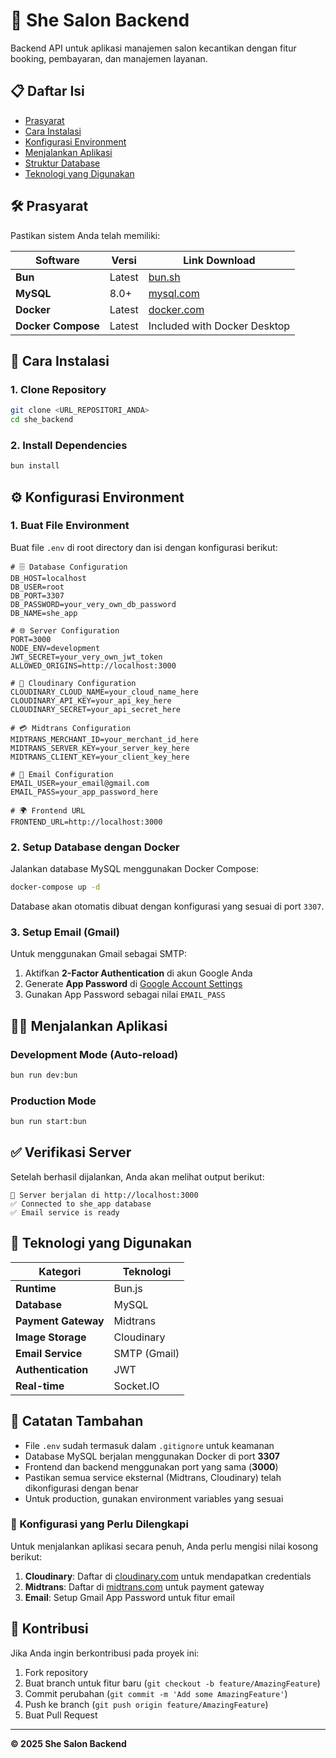 # 💅 She Salon Backend

Backend API untuk aplikasi manajemen salon kecantikan dengan fitur booking, pembayaran, dan manajemen layanan.

## 📋 Daftar Isi

- [Prasyarat](#prasyarat)
- [Cara Instalasi](#cara-instalasi)
- [Konfigurasi Environment](#konfigurasi-environment)
- [Menjalankan Aplikasi](#menjalankan-aplikasi)
- [Struktur Database](#struktur-database)
- [Teknologi yang Digunakan](#teknologi-yang-digunakan)

## 🛠️ Prasyarat

Pastikan sistem Anda telah memiliki:

| Software | Versi | Link Download |
|----------|-------|---------------|
| **Bun** | Latest | [bun.sh](https://bun.sh) |
| **MySQL** | 8.0+ | [mysql.com](https://dev.mysql.com/downloads/) |
| **Docker** | Latest | [docker.com](https://www.docker.com/get-started) |
| **Docker Compose** | Latest | Included with Docker Desktop |

## 🚀 Cara Instalasi

### 1. Clone Repository

```bash
git clone <URL_REPOSITORI_ANDA>
cd she_backend
```

### 2. Install Dependencies

```bash
bun install
```

## ⚙️ Konfigurasi Environment

### 1. Buat File Environment

Buat file `.env` di root directory dan isi dengan konfigurasi berikut:

```env
# 🗄️ Database Configuration
DB_HOST=localhost
DB_USER=root
DB_PORT=3307
DB_PASSWORD=your_very_own_db_password
DB_NAME=she_app

# 🌐 Server Configuration
PORT=3000
NODE_ENV=development
JWT_SECRET=your_very_own_jwt_token
ALLOWED_ORIGINS=http://localhost:3000

# 📸 Cloudinary Configuration
CLOUDINARY_CLOUD_NAME=your_cloud_name_here
CLOUDINARY_API_KEY=your_api_key_here
CLOUDINARY_SECRET=your_api_secret_here

# 💳 Midtrans Configuration
MIDTRANS_MERCHANT_ID=your_merchant_id_here
MIDTRANS_SERVER_KEY=your_server_key_here
MIDTRANS_CLIENT_KEY=your_client_key_here

# 📧 Email Configuration
EMAIL_USER=your_email@gmail.com
EMAIL_PASS=your_app_password_here

# 🌍 Frontend URL
FRONTEND_URL=http://localhost:3000
```

### 2. Setup Database dengan Docker

Jalankan database MySQL menggunakan Docker Compose:

```bash
docker-compose up -d
```

Database akan otomatis dibuat dengan konfigurasi yang sesuai di port `3307`.

### 3. Setup Email (Gmail)

Untuk menggunakan Gmail sebagai SMTP:

1. Aktifkan **2-Factor Authentication** di akun Google Anda
2. Generate **App Password** di [Google Account Settings](https://myaccount.google.com/apppasswords)
3. Gunakan App Password sebagai nilai `EMAIL_PASS`

## 🏃‍♂️ Menjalankan Aplikasi

### Development Mode (Auto-reload)

```bash
bun run dev:bun
```

### Production Mode

```bash
bun run start:bun
```

## ✅ Verifikasi Server

Setelah berhasil dijalankan, Anda akan melihat output berikut:

```
🚀 Server berjalan di http://localhost:3000
✅ Connected to she_app database
✅ Email service is ready
```

## 🔧 Teknologi yang Digunakan

| Kategori | Teknologi |
|----------|-----------|
| **Runtime** | Bun.js |
| **Database** | MySQL |
| **Payment Gateway** | Midtrans |
| **Image Storage** | Cloudinary |
| **Email Service** | SMTP (Gmail) |
| **Authentication** | JWT |
| **Real-time** | Socket.IO |

## 📝 Catatan Tambahan

- File `.env` sudah termasuk dalam `.gitignore` untuk keamanan
- Database MySQL berjalan menggunakan Docker di port **3307**
- Frontend dan backend menggunakan port yang sama (**3000**)
- Pastikan semua service eksternal (Midtrans, Cloudinary) telah dikonfigurasi dengan benar
- Untuk production, gunakan environment variables yang sesuai

### 🔧 Konfigurasi yang Perlu Dilengkapi

Untuk menjalankan aplikasi secara penuh, Anda perlu mengisi nilai kosong berikut:

1. **Cloudinary**: Daftar di [cloudinary.com](https://cloudinary.com) untuk mendapatkan credentials
2. **Midtrans**: Daftar di [midtrans.com](https://midtrans.com) untuk payment gateway
3. **Email**: Setup Gmail App Password untuk fitur email

## 🤝 Kontribusi

Jika Anda ingin berkontribusi pada proyek ini:

1. Fork repository
2. Buat branch untuk fitur baru (`git checkout -b feature/AmazingFeature`)
3. Commit perubahan (`git commit -m 'Add some AmazingFeature'`)
4. Push ke branch (`git push origin feature/AmazingFeature`)
5. Buat Pull Request

---

**© 2025 She Salon Backend**
